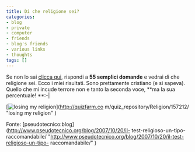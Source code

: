 ```yaml
---
title: Di che religione sei?
categories:
- blog
- private
- computer
- friends
- blog's friends
- various links
- thoughts
tags: []
---
```

Se non lo sai [clicca
qui](http://quizfarm.com/quiz_repository/Religion/157212/
"http://quizfarm.com/quiz_repository/Religion/157212/" ), rispondi a **55
semplici domande** e vedrai di che religione sei. Ecco i miei risultati. Sono
prettamente cristiano (e si sapeva). Quello che mi incude terrore non e tanto
la seconda voce, **ma la sua percentuale! **:-|

  
[]({{site.url}}/images/myreligion.jpg "losing my religion" )

[![losing my religion]({{site.url}}/images/myreligion.jpg)](http://quizfarm.co
m/quiz_repository/Religion/157212/ "losing my religion" )

  
Fonte: [pseudotecnico:blog](http://www.pseudotecnico.org/blog/2007/10/20/il-
test-religioso-un-tipo-raccomandabile/
"http://www.pseudotecnico.org/blog/2007/10/20/il-test-religioso-un-tipo-
raccomandabile/" )

